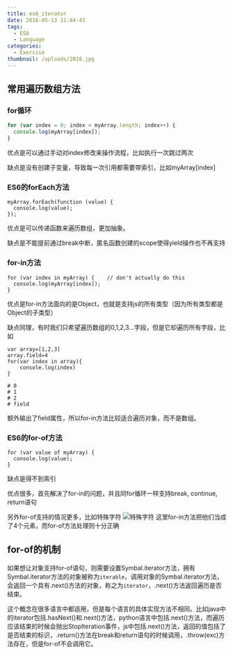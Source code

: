 ```yaml
---
title: es6_iterator
date: 2016-05-13 11:44:43
tags:
  - ES6
  - Language
categories:
  - Exercise
thumbnail: /uploads/2018.jpg
---
```

## 常用遍历数组方法

### for循环
```javascript
for (var index = 0; index < myArray.length; index++) {
  console.log(myArray[index]);
}
```
优点是可以通过手动对index修改来操作流程，比如执行一次跳过两次

缺点是没有创建子变量，导致每一次引用都需要带索引，比如myArray[index]
### ES6的forEach方法
```
myArray.forEach(function (value) {
  console.log(value);
});
```
优点是可以传递函数来遍历数组，更加抽象。

缺点是不能提前通过break中断，匿名函数创建的scope使得yield操作也不再支持
### for-in方法
```
for (var index in myArray) {    // don't actually do this
  console.log(myArray[index]);
}
```
优点是for-in方法面向的是Object，也就是支持js的所有类型（因为所有类型都是Object的子类型）

缺点同理，有时我们只希望遍历数组的0,1,2,3...字段，但是它却遍历所有字段，比如
```
var array=[1,2,3]
array.field=4
for(var index in array){
    console.log(index)
}

# 0
# 1
# 2
# field
```
额外输出了field属性，所以for-in方法比较适合遍历对象，而不是数组。
### ES6的for-of方法
```
for (var value of myArray) {
  console.log(value);
}
```
缺点是得不到索引

优点很多，首先解决了for-in的问题，并且同for循环一样支持break, continue, return语句

另外for-of支持的情况更多，比如特殊字符
![特殊字符](/uploads/es6_iterator_1.png)
这里for-in方法把他们当成了4个元素，而for-of方法处理则十分正确

## for-of的机制

如果想让对象支持for-of语句，则需要设置Symbal.iterator方法，拥有Symbal.iterator方法的对象被称为`iterable`，调用对象的Symbal.iterator方法，会返回一个具有.next()方法的对象，称之为`iterator`，.next()方法返回遍历是否结束。

这个概念在很多语言中都适用，但是每个语言的具体实现方法不相同。比如java中的iterator包括.hasNext()和.next()方法，python语言中包括.next()方法，而遍历应该结束的时候会抛出StopIteration事件，js中包括.next()方法，返回的值包括了是否结束的标识，.return()方法在break和return语句的时候调用，.throw(exc)方法存在，但是for-of不会调用它。
